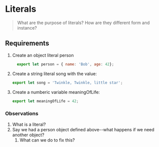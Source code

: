# Literals

> What are the purpose of literals?  How are they different form and instance?

## Requirements

1. Create an object literal person
    ```js
      export let person = { name: 'Bob', age: 42};
    ```
2. Create a string literal song with the value:
    ```js
    export let song = 'Twinkle, Twinkle, little star';
    ```
3. Create a numberic variable meaningOfLife:
    ```js
    export let meaningOfLife = 42;
    ```

### Observations

1. What is a literal?
2. Say we had a person object defined above--what happens if we need another object?
    1. What can we do to fix this?
